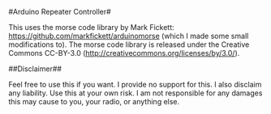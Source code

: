 #Arduino Repeater Controller#

This uses the morse code library by Mark Fickett: https://github.com/markfickett/arduinomorse (which I made some small modifications to).  The morse code library is released under the Creative Commons CC-BY-3.0 (http://creativecommons.org/licenses/by/3.0/).


##Disclaimer##

Feel free to use this if you want.  I provide no support for this.  I also disclaim any liability.  Use this at your own risk.  I am not responsible for any damages this may cause to you, your radio, or anything else.


